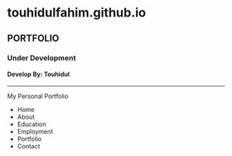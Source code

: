 # touhidulfahim.github.io
<h2>PORTFOLIO</h2>
<h3>Under Development</h2>
<h4>Develop By: Touhidul</h2>
<hr>
<p>My Personal Portfolio</p>
<ul>
  <li>Home</li>
  <li>About</li>
  <li>Education</li>
  <li>Employment</li>
  <li>Portfolio</li>
  <li>Contact</li>
</ul>
